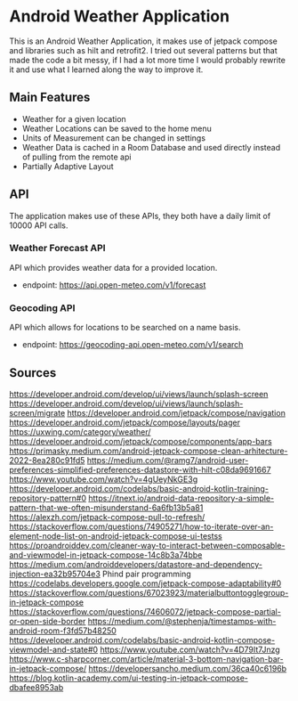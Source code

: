 # Android Weather Application
This is an Android Weather Application, it makes use of jetpack compose and libraries such as hilt and retrofit2. I tried out several patterns but that made the code a bit messy, if I had a lot more time I would probably rewrite it and use what I learned along the way to improve it.


## Main Features
- Weather for a given location
- Weather Locations can be saved to the home menu
- Units of Measurement can be changed in settings
- Weather Data is cached in a Room Database and used directly instead of pulling from the remote api
- Partially Adaptive Layout

## API
The application makes use of these APIs, they both have a daily limit of 10000 API calls.  
### Weather Forecast API
API which provides weather data for a provided location.  
- endpoint: https://api.open-meteo.com/v1/forecast
### Geocoding API
API which allows for locations to be searched on a name basis.  
- endpoint: https://geocoding-api.open-meteo.com/v1/search

## Sources
https://developer.android.com/develop/ui/views/launch/splash-screen
https://developer.android.com/develop/ui/views/launch/splash-screen/migrate
https://developer.android.com/jetpack/compose/navigation
https://developer.android.com/jetpack/compose/layouts/pager
https://uxwing.com/category/weather/
https://developer.android.com/jetpack/compose/components/app-bars
https://primasky.medium.com/android-jetpack-compose-clean-arhitecture-2022-8ea280c91fd5
https://medium.com/@ramg7/android-user-preferences-simplified-preferences-datastore-with-hilt-c08da9691667
https://www.youtube.com/watch?v=4gUeyNkGE3g
https://developer.android.com/codelabs/basic-android-kotlin-training-repository-pattern#0
https://itnext.io/android-data-repository-a-simple-pattern-that-we-often-misunderstand-6a6fb13b5a81
https://alexzh.com/jetpack-compose-pull-to-refresh/
https://stackoverflow.com/questions/74905271/how-to-iterate-over-an-element-node-list-on-android-jetpack-compose-ui-testss
https://proandroiddev.com/cleaner-way-to-interact-between-composable-and-viewmodel-in-jetpack-compose-14c8b3a74bbe
https://medium.com/androiddevelopers/datastore-and-dependency-injection-ea32b95704e3
Phind pair programming
https://codelabs.developers.google.com/jetpack-compose-adaptability#0
https://stackoverflow.com/questions/67023923/materialbuttontogglegroup-in-jetpack-compose
https://stackoverflow.com/questions/74606072/jetpack-compose-partial-or-open-side-border
https://medium.com/@stephenja/timestamps-with-android-room-f3fd57b48250
https://developer.android.com/codelabs/basic-android-kotlin-compose-viewmodel-and-state#0
https://www.youtube.com/watch?v=4D79It7Jnzg
https://www.c-sharpcorner.com/article/material-3-bottom-navigation-bar-in-jetpack-compose/
https://developersancho.medium.com/36ca40c6196b
https://blog.kotlin-academy.com/ui-testing-in-jetpack-compose-dbafee8953ab